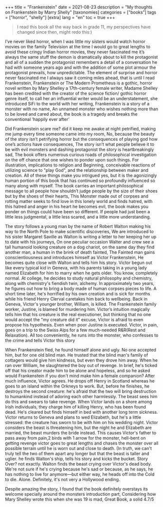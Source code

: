 +++
title = "Frankenstein"
date = 2021-08-23
description = "My thoughts on Frankenstein by Marry Shelly"
[taxonomies]
categories = ["books"]
tags = ["horror", "shelly"]
[extra]
lang = "en"
toc = true
+++

> I read this book all the way back in grade 11, my perspectives have changed since then, might redo this:)

I’ve never liked horror, when I was little my sisters would watch horror movies on the family Television at the time I would go to great lengths to avoid these cringy Indian horror movies, they never fascinated me it’s always the same stuff the demon is dramatically about to kill the protagonist and all of a sudden the protagonist remembers a detail of a conversation he had with someone years ago and with the addition of some plot armour the protagonist prevails, how unpredictable. The element of surprise and horror never fascinated me I always saw it coming miles ahead, that is until I read Frankenstein, Frankenstein or The Modern Prometheus is a gothic, horror novel written by Mary Shelley a 17th-century female writer, Madame Shelley has been credited with the creator of the science fiction/ gothic horror genre itself, to call her an influential writer would be an understatement, she introduced SiFi to the world with her writing, Frankenstein is a story of a monster with no name, An unnamed monster who wishes nothing more than to be loved and cared about, the book is a tragedy and breaks the conventional ‘happily ever after’

Did Frankenstein scare me? did it keep me awake at night petrified, making me jump every time someone came into my room, No, because the beauty of the story isn’t petrifying horror but the consequences of playing god how one’s actions have consequences, The story isn’t what people believe it to be with evil monsters and dashing protagonist the story is heartbreakingly sad, The book offers numerous curious roads of philosophical investigation on the off chance that one wishes to ponder upon such things. For illustration, implications to religion and Beginning, conceivable reactions of utilizing science to "play God", and the relationship between maker and creation. All of these things make you intrigued yes, but it is the agonizingly human portion of this book that has continued so profoundly influenced so many along with myself. The book carries an important philosophical message to all people how shouldn’t judge people by the size of their shoes but by the shoes of their hearts, This Monster made out of corpses and rotting matter seeks to find love in this lonely world and finds hatred, with this hatred and anger in his heart he becomes evil, the book makes you ponder on things could have been so different. If people had just been a little less judgmental, a little less scared, and a little more understanding.

The story follows a young man by the name of Robert Walton making his way to the North Pole to make scientific discoveries, We are introduced to his sister Margaret Saville as Walton is writing a letter to her keeping her up to date with his journeys, On one peculiar occasion Walter and crew see a tall humanoid looking creature on a dog chariot, on the same day they find another man, a human in the brink of death fainted, The Fainted man gains conscientiousness and introduces himself as Victor Frankenstein, He becomes quite close with Walton and tells him his story. Victor begun out like every typical kid in Geneva, with his parents taking in a young lady named Elizabeth for him to marry when he gets older. You know, completely normal. At college, he decides to study natural philosophy and chemistry, along with chemistry's fiendish twin, alchemy. In approximately two years, he figures out how to bring a body made of human corpses pieces to life. A short time later, he's horrified by his own creation and is sick for months while his friend Henry Clerval caretakes him back to wellbeing.
Back in Geneva, Victor's younger brother, William, is killed. The Frankenstein family worker, Justine, is blamed for murdering him. Victor’s intuition magically tells him that his creature is the real executioner, but thinking that no one would accept the "my creature did it" excuse, Victor is afraid to even propose his hypothesis. Even when poor Justine is executed. Victor, in pain, goes on a trip to the Swiss Alps for a few much-needed R&R(Rest and Relaxation). All too conveniently, he runs into the monster, who confesses to the crime and tells Victor this story

When Frankenstein fled, he found himself alone and ugly. No one accepted him, but for one old blind man. He trusted that the blind man's family of cottagers would give him kindness, but even they drove him away. When he ran over William, he slaughtered the boy out of revenge. In brief, he's ticked off that his creator made him to be alone and hopeless, and so he asked would Frankenstein if you don't mind make him a female companion? After much influence, Victor agrees. He drops off Henry in Scotland whereas he goes to an island within the Orkneys to work. But, before he finishes, he destroys the second creature: he's afraid that the two will bring destruction to humankind instead of adoring each other harmlessly. The beast sees him do this and swears to take revenge. When Victor lands on a shore among Irish individuals, they charge him of killing Henry, who has been found dead. He's cleared but finds himself in bed with another long term sickness. Victor returns to Geneva and plans to wed Elizabeth, but he's a little stressed: the creature has sworn to be with him on his wedding night. Victor considers the beast is threatening him, but the night he and Elizabeth are married, the beast murders the bride instead. This causes Victor's father to pass away from pain,2 birds with 1 arrow for the monster, hell-bent on getting revenge victor goes to great lengths and chases the monster over all possible terrain until he is worn out and close to death. (In truth, we can't truly tell the two of them apart any longer but that the beast is taller and uglier. he finds Walton's ship, tells his story and kicks the bucket. Story Over? not exactly. Walton finds the beast crying over Victor's dead body. We're not sure if he's crying because he's sad or because, as he says, he has nothing to live for anymore—but either way, he heads off into the Cold to die. Alone. Definitely, it's not very a Hollywood ending.

Despite amazing the story, I found that the book definitely overstays its welcome specially around the monsters introduction part, Considering how Mary Shelley wrote this when she was 19 is mad, Great Book, a solid
4.7/5
